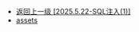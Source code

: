 - [返回上一级 [2025.5.22-SQL注入(1)]](weekly/2025.5.22-SQL注入(1)/)
- [assets](weekly/2025.5.22-SQL注入(1)/assets/)
